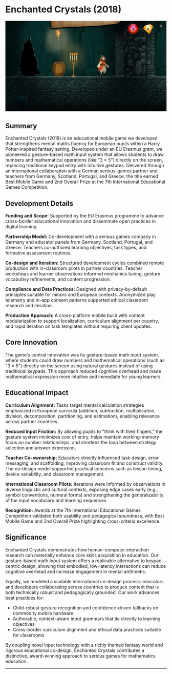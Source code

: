 # Enchanted Crystals (2018)

![Enchanted Crystals Main Screenshot](2018_enchanted_crystals_main.png)

## Summary

Enchanted Crystals (2018) is an educational mobile game we developed that strengthens mental maths fluency for European pupils within a Harry Potter-inspired fantasy setting. Developed under an EU Erasmus grant, we pioneered a gesture-based math input system that allows students to draw numbers and mathematical operations (like "3 × 5") directly on the screen, replacing traditional keypad entry with intuitive gestures. Delivered through an international collaboration with a German serious-games partner and teachers from Germany, Scotland, Portugal, and Greece, the title earned Best Mobile Game and 2nd Overall Prize at the 7th International Educational Games Competition.

## Development Details

**Funding and Scope:** Supported by the EU Erasmus programme to advance cross-border educational innovation and disseminate open practices in digital learning.

**Partnership Model:** Co-development with a serious games company in Germany and educator panels from Germany, Scotland, Portugal, and Greece. Teachers co-authored learning objectives, task types, and formative assessment routines.

**Co-design and Iteration:** Structured development cycles combined remote production with in-classroom pilots in partner countries. Teacher workshops and learner observations informed mechanics tuning, gesture vocabulary refinements, and content progression.

**Compliance and Data Practices:** Designed with privacy-by-default principles suitable for minors and European contexts. Anonymized play telemetry and in-app consent patterns supported ethical classroom research and iteration.

**Production Approach:** A cross-platform mobile build with content modularization to support localization, curriculum alignment per country, and rapid iteration on task templates without requiring client updates.

## Core Innovation

The game's central innovation was its gesture-based math input system, where students could draw numbers and mathematical operations (such as "3 × 5") directly on the screen using natural gestures instead of using traditional keypads. This approach reduced cognitive overhead and made mathematical expression more intuitive and immediate for young learners.

## Educational Impact

**Curriculum Alignment:** Tasks target mental calculation strategies emphasized in European curricula (addition, subtraction, multiplication, division, decomposition, partitioning, and estimation), enabling relevance across partner countries.

**Reduced Input Friction:** By allowing pupils to "think with their fingers," the gesture system minimizes cost of entry, helps maintain working-memory focus on number relationships, and shortens the loop between strategy selection and answer expression.

**Teacher Co-ownership:** Educators directly influenced task design, error messaging, and scaffolding, improving classroom fit and construct validity. The co-design model supported practical concerns such as lesson timing, device variability, and classroom management.

**International Classroom Pilots:** Iterations were informed by observations in diverse linguistic and cultural contexts, exposing edge cases early (e.g., symbol conventions, numeral forms) and strengthening the generalizability of the input vocabulary and learning sequences.

**Recognition:** Awards at the 7th International Educational Games Competition validated both usability and pedagogical soundness, with Best Mobile Game and 2nd Overall Prize highlighting cross-criteria excellence.

## Significance

Enchanted Crystals demonstrates how human–computer interaction research can materially enhance core skills acquisition in education. Our gesture-based math input system offers a replicable alternative to keypad-centric design, showing that embodied, low-latency interactions can reduce cognitive overhead and increase engagement in mental arithmetic. 

Equally, we modeled a scalable international co-design process: educators and developers collaborating across countries to produce content that is both technically robust and pedagogically grounded. Our work advances best practices for:

- Child-robust gesture recognition and confidence-driven fallbacks on commodity mobile hardware
- Authorable, context-aware input grammars that tie directly to learning objectives
- Cross-border curriculum alignment and ethical data practices suitable for classrooms

By coupling novel input technology with a richly themed fantasy world and rigorous educational co-design, Enchanted Crystals contributes a distinctive, award-winning approach to serious games for mathematics education.

---

